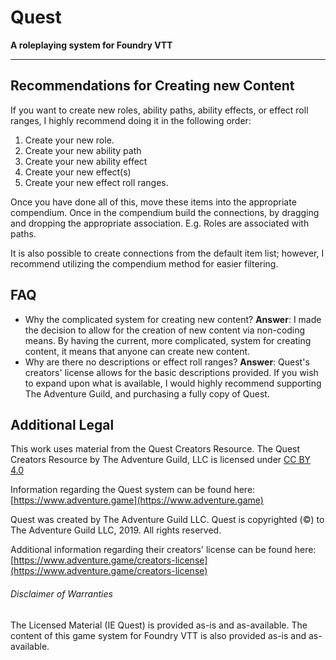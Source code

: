 # Quest
**A roleplaying system for Foundry VTT**
***

## Recommendations for Creating new Content
If you want to create new roles, ability paths, ability effects, or effect roll ranges, I highly recommend doing it in the following order:
1. Create your new role.
2. Create your new ability path
3. Create your new ability effect
4. Create your new effect(s)
5. Create your new effect roll ranges.

Once you have done all of this, move these items into the appropriate compendium. Once in the compendium build the connections, by dragging and dropping the appropriate association. E.g. Roles are associated with paths.

It is also possible to create connections from the default item list; however, I recommend utilizing the compendium method for easier filtering.

## FAQ
*   Why the complicated system for creating new content?
    **Answer**: I made the decision to allow for the creation of new content via non-coding means. By having the current, more complicated, system for creating content, it means that anyone can create new content.
*   Why are there no descriptions or effect roll ranges?
    **Answer**: Quest's creators' license allows for the basic descriptions provided. If you wish to expand upon what is available, I would highly recommend supporting The Adventure Guild, and purchasing a fully copy of Quest.

## Additional Legal
This work uses material from the Quest Creators Resource. The Quest Creators Resource by The Adventure Guild, LLC is licensed under [CC BY 4.0](https://creativecommons.org/licenses/by/4.0/)

Information regarding the Quest system can be found here: [https://www.adventure.game](https://www.adventure.game)

Quest was created by The Adventure Guild LLC.
Quest is copyrighted (©) to The Adventure Guild LLC, 2019. All rights reserved.

Additional information regarding their creators' license can be found here:
[https://www.adventure.game/creators-license](https://www.adventure.game/creators-license)

###### Disclaimer of Warranties
The Licensed Material (IE Quest) is provided as-is and as-available. 
The content of this game system for Foundry VTT is also provided as-is and as-available.